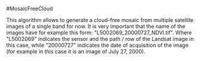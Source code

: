 #MosaicFreeCloud

This algorithm allows to generate a cloud-free mosaic from multiple satellite images of a single band for now. It is very important that the name of the images have for example this form: "L5002069_20000727_NDVI.tif". Where "L5002069" indicates the sensor and the path / row of the Landsat image in this case, while "20000727" indicates the date of acquisition of the image (for example in this case it is an image of July 27, 2000).

